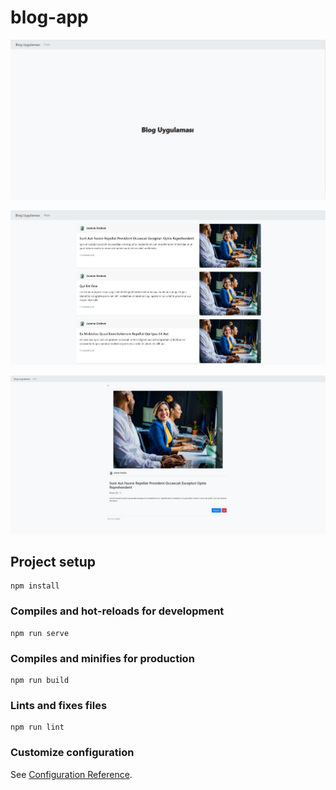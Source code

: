 # blog-app

![banner resmi 1](https://github.com/osmncnbilge/vuejs-blog-app/blob/master/src/assets/banner1.jpg)

![banner resmi 2](https://github.com/osmncnbilge/vuejs-blog-app/blob/master/src/assets/banner2.JPG)

![banner resmi 3](https://github.com/osmncnbilge/vuejs-blog-app/blob/master/src/assets/banner3.JPG)

## Project setup
```
npm install
```

### Compiles and hot-reloads for development
```
npm run serve
```

### Compiles and minifies for production
```
npm run build
```

### Lints and fixes files
```
npm run lint
```

### Customize configuration
See [Configuration Reference](https://cli.vuejs.org/config/).
